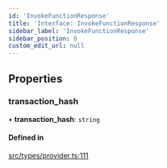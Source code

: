 ```yaml
---
id: 'InvokeFunctionResponse'
title: 'Interface: InvokeFunctionResponse'
sidebar_label: 'InvokeFunctionResponse'
sidebar_position: 0
custom_edit_url: null
---
```


## Properties

### transaction_hash

• **transaction_hash**: `string`

#### Defined in

[src/types/provider.ts:111](https://github.com/notV4l/starknet.js/blob/c20c3bd/src/types/provider.ts#L111)
